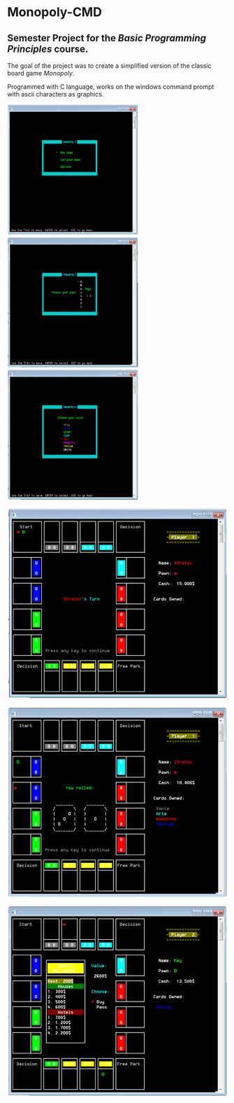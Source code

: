 # Monopoly-CMD
## Semester Project for the *Basic Programming Principles* course.

The goal of the project was to create a simplified version of the classic board game *Monopoly*.

Programmed with C language, works on the windows command prompt with ascii characters as graphics.

<img src="pics/1.png" height="300" width="300">
<img src="pics/2.png" height="300" width="300">
<img src="pics/3.png" height="300" width="300">

![Screenshot](pics/4.png?raw=true "Screenshot 4")

![Screenshot](pics/5.png?raw=true "Screenshot 5")

![Screenshot](pics/6.png?raw=true "Screenshot 6")
